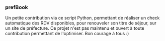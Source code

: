 ### prefBook

Un petite contribution via ce script Python, permettant de réaliser un check automatique des RDV disponibles, pour renouveler son titre de séjour, sur un site de préfecture. 
Ce projet n'est pas maintenu et ouvert à toute contribution permettant de l'optimiser.
Bon courage à tous :)
